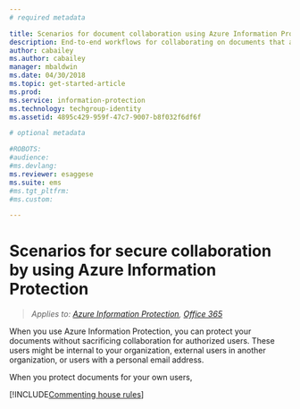 ```yaml
---
# required metadata

title: Scenarios for document collaboration using Azure Information Protection
description: End-to-end workflows for collaborating on documents that are protected by Azure Information Protection.
author: cabailey
ms.author: cabailey
manager: mbaldwin
ms.date: 04/30/2018
ms.topic: get-started-article
ms.prod:
ms.service: information-protection
ms.technology: techgroup-identity
ms.assetid: 4895c429-959f-47c7-9007-b8f032f6df6f

# optional metadata

#ROBOTS:
#audience:
#ms.devlang:
ms.reviewer: esaggese
ms.suite: ems
#ms.tgt_pltfrm:
#ms.custom:

---
```


# Scenarios for secure collaboration by using Azure Information Protection

>*Applies to: [Azure Information Protection](https://azure.microsoft.com/pricing/details/information-protection), [Office 365](http://download.microsoft.com/download/E/C/F/ECF42E71-4EC0-48FF-AA00-577AC14D5B5C/Azure_Information_Protection_licensing_datasheet_EN-US.pdf)*

When you use Azure Information Protection, you can protect your documents without sacrificing collaboration for authorized users. These users might be internal to your organization, external users in another organization, or users with a personal email address.

When you protect documents for your own users, 


[!INCLUDE[Commenting house rules](../includes/houserules.md)]


